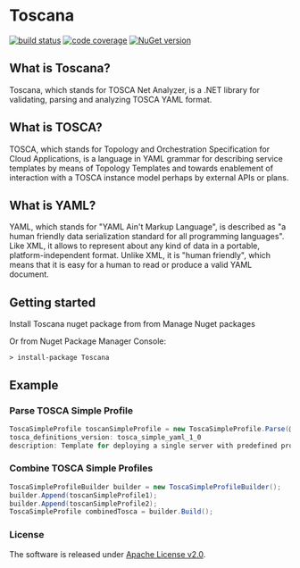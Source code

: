 # Toscana

[![build status](http://teamcity.codebetter.com/app/rest/builds/buildType:id:Toscana/statusIcon)](http://teamcity.codebetter.com/viewType.html?buildTypeId=Toscana&guest=1) [![code coverage](https://img.shields.io/teamcity/coverage/Toscana.svg)](http://teamcity.codebetter.com/viewType.html?buildTypeId=Toscana&guest=1) [![NuGet version](https://badge.fury.io/nu/Toscana.svg)](https://badge.fury.io/nu/Toscana) 


## What is Toscana?
Toscana, which stands for TOSCA Net Analyzer, is a .NET library for validating, parsing and analyzing TOSCA YAML format.


## What is TOSCA?
TOSCA, which stands for Topology and Orchestration Specification for Cloud Applications, 
is a language in YAML grammar for describing service templates by means of Topology Templates and towards enablement 
of interaction with a TOSCA instance model perhaps by external APIs or plans.  

## What is YAML?
YAML, which stands for "YAML Ain't Markup Language", is described as "a human friendly data serialization 
standard for all programming languages". Like XML, it allows to represent about any kind of data in a portable, 
platform-independent format. Unlike XML, it is "human friendly", which means that it is easy for a human to read 
or produce a valid YAML document.

## Getting started
Install Toscana nuget package from from Manage Nuget packages

Or from Nuget Package Manager Console: 

```Batch
> install-package Toscana
```

## Example

### Parse TOSCA Simple Profile

```C#
ToscaSimpleProfile toscanSimpleProfile = new ToscaSimpleProfile.Parse(@"
tosca_definitions_version: tosca_simple_yaml_1_0
description: Template for deploying a single server with predefined properties.")
```

### Combine TOSCA Simple Profiles

```C#
ToscaSimpleProfileBuilder builder = new ToscaSimpleProfileBuilder();
builder.Append(toscanSimpleProfile1);
builder.Append(toscanSimpleProfile2);
ToscaSimpleProfile combinedTosca = builder.Build();

```
### License
The software is released under [Apache License v2.0](LICENSE). 
